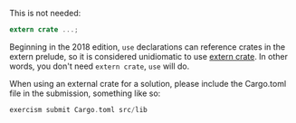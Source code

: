 This is not needed:

```rust
extern crate ...;
```

Beginning in the 2018 edition, `use` declarations can reference crates in the
extern prelude, so it is considered unidiomatic to use [extern
crate](https://doc.rust-lang.org/reference/items/extern-crates.html). In other
words, you don't need `extern crate`, `use` will do.

When using an external crate for a solution, please include the Cargo.toml file
in the submission, something like so:

```rust
exercism submit Cargo.toml src/lib
```
